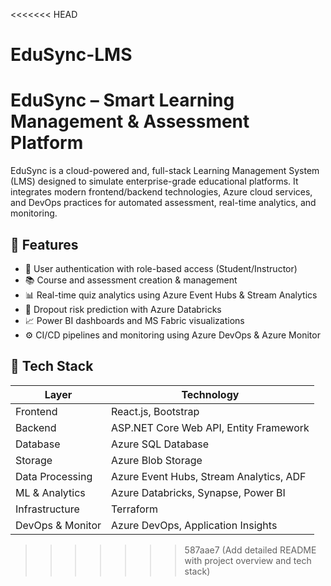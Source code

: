 <<<<<<< HEAD
# EduSync-LMS

# EduSync – Smart Learning Management & Assessment Platform

EduSync is a cloud-powered and, full-stack Learning Management System (LMS) designed to simulate enterprise-grade educational platforms. It integrates modern frontend/backend technologies, Azure cloud services, and DevOps practices for automated assessment, real-time analytics, and monitoring.

## 🎯 Features

- 🔐 User authentication with role-based access (Student/Instructor)
- 📚 Course and assessment creation & management
- 📊 Real-time quiz analytics using Azure Event Hubs & Stream Analytics
- 🧠 Dropout risk prediction with Azure Databricks
- 📈 Power BI dashboards and MS Fabric visualizations
- ⚙️ CI/CD pipelines and monitoring using Azure DevOps & Azure Monitor

## 🧱 Tech Stack

| Layer             | Technology                                 |
|------------------|--------------------------------------------|
| Frontend         | React.js, Bootstrap                        |
| Backend          | ASP.NET Core Web API, Entity Framework     |
| Database         | Azure SQL Database                         |
| Storage          | Azure Blob Storage                         |
| Data Processing  | Azure Event Hubs, Stream Analytics, ADF    |
| ML & Analytics   | Azure Databricks, Synapse, Power BI        |
| Infrastructure   | Terraform                                  |
| DevOps & Monitor | Azure DevOps, Application Insights         |



>>>>>>> 587aae7 (Add detailed README with project overview and tech stack)
